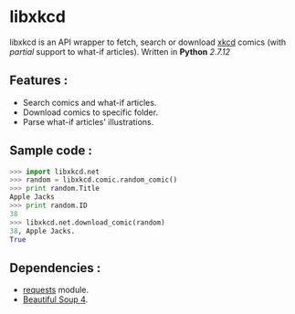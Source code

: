 # libxkcd

libxkcd is an API wrapper to fetch, search or download [xkcd](http://www.xkcd.com/) comics (with *partial* support to what-if articles). Written in **Python** *2.7.12*

## Features : 
+ Search comics and what-if articles.
+ Download comics to specific folder.
+ Parse what-if articles' illustrations.

## Sample code : 
```python
>>> import libxkcd.net
>>> random = libxkcd.comic.random_comic()
>>> print random.Title
Apple Jacks
>>> print random.ID
38
>>> libxkcd.net.download_comic(random)
38, Apple Jacks.
True
```

## Dependencies : 
+ [requests](http://docs.python-requests.org/en/master/) module.
+ [Beautiful Soup 4](https://pypi.python.org/pypi/beautifulsoup4).
